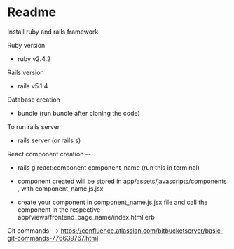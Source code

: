 # Readme

Install ruby and rails framework

Ruby version

- ruby v2.4.2

Rails version

- rails v5.1.4

Database creation

- bundle (run bundle after cloning the code)

To run rails server

- rails server (or rails s)

React component creation --

- rails g react:component component_name (run this in terminal)

- component created will be stored in app/assets/javascripts/components , with component_name.js.jsx

- create your component in component_name.js.jsx file and call the component in the respective app/views/frontend_page_name/index.html.erb

Git commands --> https://confluence.atlassian.com/bitbucketserver/basic-git-commands-776639767.html
